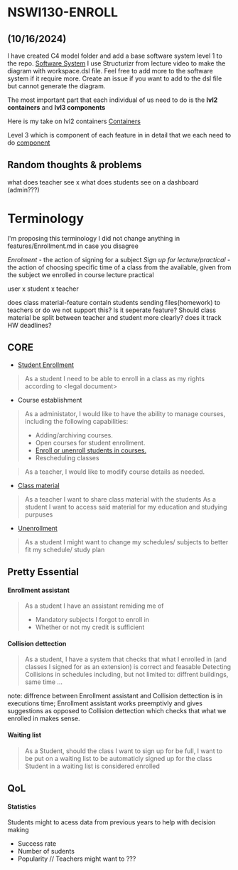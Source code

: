 # NSWI130-ENROLL

## (10/16/2024)
I have created C4 model folder and add a base software system level 1 to the repo. [Software System](./C4/lvl1-System-Software/structurizr-1-enrollmentSystemContextDiagram.png)
I use Structurizr from lecture video to make the diagram with workspace.dsl file. Feel free to add more to the software system if it require more. Create an issue if you want to add to the dsl file but cannot generate the diagram. 

The most important part that each individual of us need to do is the **lvl2 containers** and **lvl3 components**

Here is my take on lvl2 containers [Containers](./C4/lvl2-Containers/structurizr-lvl2-enrollmentSystemContainerDiagram.png)

Level 3 which is component of each feature in in detail that we each need to do [component](./C4/lvl3-Components/structurizr-lvl3-enrollmentSystemComponentDiagram.png)

## Random thoughts & problems
what does teacher see x what does students see on a dashboard (admin???)

# Terminology
I'm proposing this terminology I did not change anything in features/Enrollment.md in case you disagree

*Enrolment* -  the action of signing for a subject
*Sign up for lecture/practical* - the action of choosing specific time of a class from the available, given from the subject we enrolled in
course
lecture
practical

user x student x teacher

does class material-feature contain students sending files(homework) to teachers or do we not support this? Is it seperate feature?
Should class material be split between teacher and student more clearly?
does it track HW deadlines?

## CORE
- [Student Enrollment](./features/Enrollment.md)
> As a student I need to be able to enroll in a class as my rights according to \<legal document\>

- Course establishment
> As a administator, I would like to have the ability to manage courses, including the following capabilities:
> - Adding/archiving courses.
> - Open courses for student enrollment.
> - [Enroll or unenroll students in courses.](./features/Enroll%20accessibility.md)
> - Rescheduling classes

> As a teacher, I would like to modify course details as needed.

- [Class material](./features/ClassMaterial.md)
> As a teacher I want to share class material with the students
> As a student I want to access said material for my education and studying purpuses


- [Unenrollment](./features/Unenroll.md)
> As a student I might want to change my schedules/ subjects to better fit my schedule/ study plan 

## Pretty Essential

#### Enrollment assistant
> As a student I have an assistant remiding me of
> - Mandatory subjects I forgot to enroll in
> - Whether or not my credit is sufficient

#### Collision dettection
> As a student, I have a system that checks that what I enrolled in (and classes I signed for as an extension) is correct and feasable
> Detecting Collisions in schedules including, but not limited to: diffrent buildings, same time ...

note: diffrence between Enrollment assistant and Collision dettection is in executions time; Enrollment assistant works preemptivly and gives suggestions
as opposed to Collision dettection which checks that what we enrolled in makes sense.

#### Waiting list
> As a Student, should the class I want to sign up for be full, I want to be put on a waiting list to be automaticly signed up for the class
Student in a waiting list is considered enrolled

## QoL

#### Statistics
Students might to acess data from previous years to help with decision making
- Success rate
- Number of sudents
- Popularity
// Teachers might want to  ???



